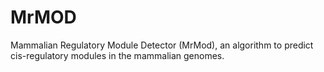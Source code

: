 # MrMOD
Mammalian Regulatory Module Detector (MrMod), an algorithm to predict cis-regulatory modules in the mammalian genomes.
